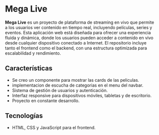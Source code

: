 # Mega Live

**Mega Live** es un proyecto de plataforma de streaming en vivo que permite a los usuarios ver contenido en tiempo real, incluyendo películas, series y eventos. 
Esta aplicación web está diseñada para ofrecer una experiencia fluida y dinámica, donde los usuarios pueden acceder a contenido en vivo desde cualquier dispositivo 
conectado a Internet. El repositorio incluye tanto el frontend como el backend, con una estructura optimizada para escalabilidad y rendimiento.

## Características

- Se creo un componente para mostrar las cards de las peliculas.
- implementacion de escucha de categorias en el menu del navbar.
- Sistema de gestión de usuarios y autenticación.
- Interfaz responsive para dispositivos móviles, tabletas y de escritorio.
- Proyecto en constante desarrollo.

## Tecnologías

- HTML, CSS y JavaScript para el frontend.
